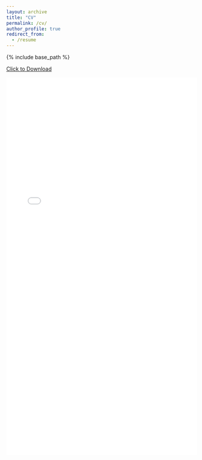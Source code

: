 ```yaml
---
layout: archive
title: "CV"
permalink: /cv/
author_profile: true
redirect_from:
  - /resume
---
```


{% include base_path %}

<a href="/files/CV_Yan_Zhang.pdf" download>Click to Download</a>

<iframe src="/files/pdf/CV_Yan_Zhang.pdf#toolbar=0&navpanes=0&scrollbar=0" width="100%" height="1000" title="CV_Yan_Zhang" frameborder="0" allowfullscreen="true"></iframe>
